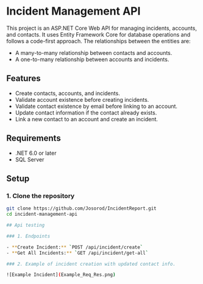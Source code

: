 # Incident Management API

This project is an ASP.NET Core Web API for managing incidents, accounts, and contacts. It uses Entity Framework Core for database operations and follows a code-first approach. The relationships between the entities are:
- A many-to-many relationship between contacts and accounts.
- A one-to-many relationship between accounts and incidents.

## Features
- Create contacts, accounts, and incidents.
- Validate account existence before creating incidents.
- Validate contact existence by email before linking to an account.
- Update contact information if the contact already exists.
- Link a new contact to an account and create an incident.

## Requirements
- .NET 6.0 or later
- SQL Server

## Setup

### 1. Clone the repository
```bash
git clone https://github.com/Josorod/IncidentReport.git
cd incident-management-api

## Api testing

### 1. Endpoints

- **Create Incident:** `POST /api/incident/create`
- **Get All Incidents:** `GET /api/incident/get-all`

### 2. Example of incident creation with updated contact info.

![Example Incident](Example_Req_Res.png)